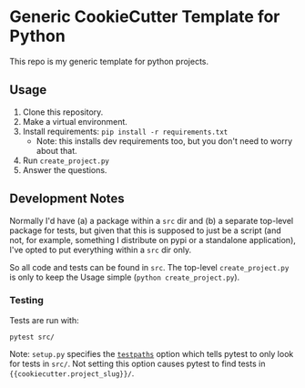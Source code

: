 # Generic CookieCutter Template for Python

This repo is my generic template for python projects.


## Usage

1.  Clone this repository.
2.  Make a virtual environment.
3.  Install requirements: `pip install -r requirements.txt`
    +   Note: this installs dev requirements too, but you don't need to worry
        about that.
4.  Run `create_project.py`
5.  Answer the questions.


## Development Notes

Normally I'd have (a) a package within a `src` dir and (b) a separate top-level
package for tests, but given that this is supposed to just be a script (and
not, for example, something I distribute on pypi or a standalone application),
I've opted to put everything within a `src` dir only.

So all code and tests can be found in `src`. The top-level `create_project.py`
is only to keep the Usage simple (`python create_project.py`).


### Testing

Tests are run with:

```
pytest src/
```

Note: `setup.py` specifies the
[`testpaths`](https://docs.pytest.org/en/latest/reference.html#confval-testpaths)
option which tells pytest to only look for tests in `src/`. Not setting this
option causes pytest to find tests in `{{cookiecutter.project_slug}}/`.
